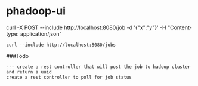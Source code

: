 # phadoop-ui

curl -X POST --include http://localhost:8080/job -d '{"x":"y"}' -H "Content-type: application/json"

	curl --include http://localhost:8080/jobs

###Todo
	
	--- create a rest controller that will post the job to hadoop cluster and return a uuid
	create a rest controller to poll for job status
	